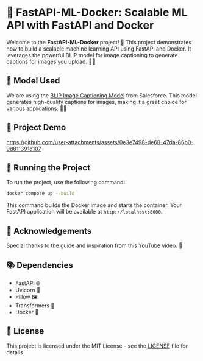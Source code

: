 # 🚀 FastAPI-ML-Docker: Scalable ML API with FastAPI and Docker

Welcome to the **FastAPI-ML-Docker** project! 🌟 This project demonstrates how to build a scalable machine learning API using FastAPI and Docker. It leverages the powerful BLIP model for image captioning to generate captions for images you upload. 📸📝

## 🧩 Model Used

We are using the [BLIP Image Captioning Model](https://huggingface.co/Salesforce/blip-image-captioning-large) from Salesforce. This model generates high-quality captions for images, making it a great choice for various applications. 🤖✨

## 🎥 Project Demo

https://github.com/user-attachments/assets/0e3e7498-de68-47da-86b0-9d811391d107

## 🚀 Running the Project

To run the project, use the following command:

```bash
docker compose up --build
```

This command builds the Docker image and starts the container. Your FastAPI application will be available at `http://localhost:8000`.

## 📝 Acknowledgements

Special thanks to the guide and inspiration from this [YouTube video](https://www.youtube.com/watch?v=iqrS7Q174Ac). 🙌

## 📚 Dependencies

- FastAPI 🌐
- Uvicorn 🚀
- Pillow 🖼️
- Transformers 🤗
- Docker 🐳

## 📝 License

This project is licensed under the MIT License - see the [LICENSE](LICENSE) file for details.
